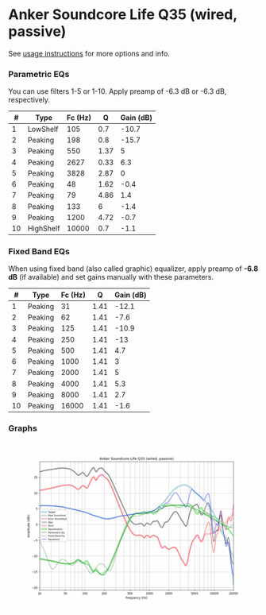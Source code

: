 # Anker Soundcore Life Q35 (wired, passive)
See [usage instructions](https://github.com/jaakkopasanen/AutoEq#usage) for more options and info.

### Parametric EQs
You can use filters 1-5 or 1-10. Apply preamp of -6.3 dB or -6.3 dB, respectively.

|   # | Type      |   Fc (Hz) |    Q |   Gain (dB) |
|-----|-----------|-----------|------|-------------|
|   1 | LowShelf  |       105 | 0.7  |       -10.7 |
|   2 | Peaking   |       198 | 0.8  |       -15.7 |
|   3 | Peaking   |       550 | 1.37 |         5   |
|   4 | Peaking   |      2627 | 0.33 |         6.3 |
|   5 | Peaking   |      3828 | 2.87 |         0   |
|   6 | Peaking   |        48 | 1.62 |        -0.4 |
|   7 | Peaking   |        79 | 4.86 |         1.4 |
|   8 | Peaking   |       133 | 6    |        -1.4 |
|   9 | Peaking   |      1200 | 4.72 |        -0.7 |
|  10 | HighShelf |     10000 | 0.7  |        -1.1 |

### Fixed Band EQs
When using fixed band (also called graphic) equalizer, apply preamp of **-6.8 dB** (if available) and set gains manually with these parameters.

|   # | Type    |   Fc (Hz) |    Q |   Gain (dB) |
|-----|---------|-----------|------|-------------|
|   1 | Peaking |        31 | 1.41 |       -12.1 |
|   2 | Peaking |        62 | 1.41 |        -7.6 |
|   3 | Peaking |       125 | 1.41 |       -10.9 |
|   4 | Peaking |       250 | 1.41 |       -13   |
|   5 | Peaking |       500 | 1.41 |         4.7 |
|   6 | Peaking |      1000 | 1.41 |         3   |
|   7 | Peaking |      2000 | 1.41 |         5   |
|   8 | Peaking |      4000 | 1.41 |         5.3 |
|   9 | Peaking |      8000 | 1.41 |         2.7 |
|  10 | Peaking |     16000 | 1.41 |        -1.6 |

### Graphs
![](./Anker%20Soundcore%20Life%20Q35%20(wired,%20passive).png)
